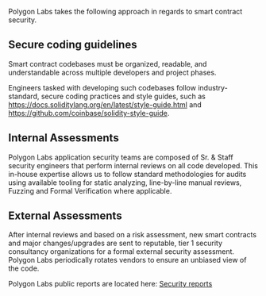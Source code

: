 Polygon Labs takes the following approach in regards to smart contract security.

## Secure coding guidelines

Smart contract codebases must be organized, readable, and understandable across multiple developers and project phases.

Engineers tasked with developing such codebases follow industry-standard, secure coding practices and style guides, such as https://docs.soliditylang.org/en/latest/style-guide.html and https://github.com/coinbase/solidity-style-guide.

## Internal Assessments

Polygon Labs application security teams are composed of Sr. & Staff security engineers that perform internal reviews on all code developed. This in-house expertise allows us to follow standard methodologies for audits using available tooling for static analyzing, line-by-line manual reviews, Fuzzing and Formal Verification where applicable.

## External Assessments

After internal reviews and based on a risk assessment, new smart contracts and major changes/upgrades are sent to reputable, tier 1 security consultancy organizations for a formal external security assessment. Polygon Labs periodically rotates vendors to ensure an unbiased view of the code.

Polygon Labs public reports are located here: [Security reports](reports.md)
